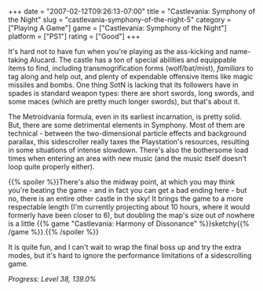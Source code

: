 +++
date = "2007-02-12T09:26:13-07:00"
title = "Castlevania: Symphony of the Night"
slug = "castlevania-symphony-of-the-night-5"
category = ["Playing A Game"]
game = ["Castlevania: Symphony of the Night"]
platform = ["PS1"]
rating = ["Good"]
+++

It's hard not to have fun when you're playing as the ass-kicking and name-taking Alucard.  The castle has a ton of special abilities and equippable items to find, including transmogrification forms (wolf/bat/mist), <i>familiars</i> to tag along and help out, and plenty of expendable offensive items like magic missiles and bombs.  One thing SotN is lacking that its followers have in spades is standard weapon types: there are short swords, long swords, and some maces (which are pretty much longer swords), but that's about it.

The Metroidvania formula, even in its earliest incarnation, is pretty solid.  But, there are some detrimental elements in Symphony.  Most of them are technical - between the two-dimensional particle effects and background parallax, this sidescroller really taxes the Playstation's resources, resulting in some situations of intense slowdown.  There's also the bothersome load times when entering an area with new music (and the music itself doesn't loop quite properly either).

{{% spoiler %}}There's also the midway point, at which you may think you're beating the game - and in fact you can get a bad ending here - but no, there is an entire other castle in the sky!  It brings the game to a more respectable length (I'm currently projecting about 10 hours, where it would formerly have been closer to 6), but doubling the map's size out of nowhere is a little {{% game "Castlevania: Harmony of Dissonance" %}}sketchy{{% /game %}}.{{% /spoiler %}}

It is quite fun, and I can't wait to wrap the final boss up and try the extra modes, but it's hard to ignore the performance limitations of a sidescrolling game.

<i>Progress: Level 38, 139.0%</i>
